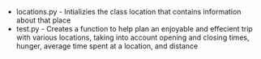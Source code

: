 - locations.py - Intializies the class location that contains information about that place
- test.py - Creates a function to help plan an enjoyable and effecient trip with various locations, taking into account opening and closing times, hunger, average time spent at a location, and distance
